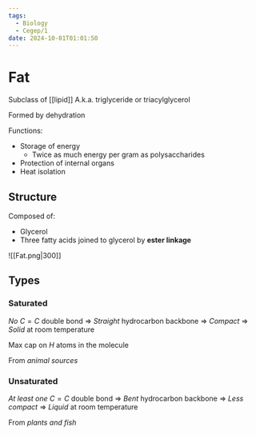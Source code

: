```yaml
---
tags:
  - Biology
  - Cegep/1
date: 2024-10-01T01:01:50
---
```


# Fat

Subclass of [[lipid]]
A.k.a. triglyceride or triacylglycerol

Formed by dehydration

Functions:

- Storage of energy
	- Twice as much energy per gram as polysaccharides
- Protection of internal organs
- Heat isolation

## Structure

Composed of:

- Glycerol
- Three fatty acids joined to glycerol by **ester linkage**

![[Fat.png|300]]

## Types

### Saturated

*No* $C=C$ double bond
=> *Straight* hydrocarbon backbone
=> *Compact*
=> *Solid* at room temperature

Max cap on $H$ atoms in the molecule

From *animal sources*

### Unsaturated

*At least one* $C=C$ double bond
=> *Bent* hydrocarbon backbone
=> *Less compact*
=> *Liquid* at room temperature

From *plants and fish*